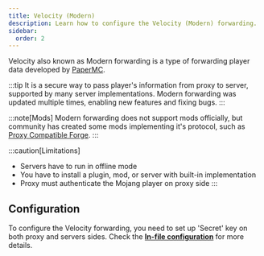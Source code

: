 ```yaml
---
title: Velocity (Modern)
description: Learn how to configure the Velocity (Modern) forwarding.
sidebar:
  order: 2
---
```


Velocity also known as Modern forwarding is a type of forwarding player data developed by [PaperMC](https://docs.papermc.io/velocity/player-information-forwarding/).

:::tip
It is a secure way to pass player's information from proxy to server, supported by many server implementations.
Modern forwarding was updated multiple times, enabling new features and fixing bugs.
:::

:::note[Mods]
Modern forwarding does not support mods officially, but community has created some mods implementing it's protocol, such as [Proxy Compatible Forge](https://github.com/adde0109/Proxy-Compatible-Forge).
:::

:::caution[Limitations]
- Servers have to run in offline mode
- You have to install a plugin, mod, or server with built-in implementation
- Proxy must authenticate the Mojang player on proxy side
:::

## Configuration
To configure the Velocity forwarding, you need to set up 'Secret' key on both proxy and servers sides.
Check the [**In-file configuration**](/configuration/in-file/#velocity-modern) for more details.